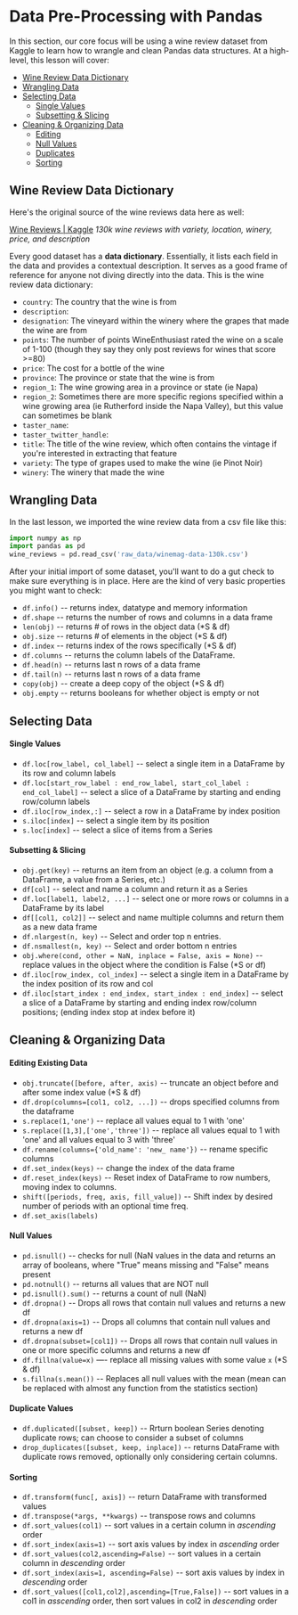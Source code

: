 <!---
{"next": "Topics/eda.md","title": "Data Pre-Processing with Pandas"}
-->

# Data Pre-Processing with Pandas

In this section, our core focus will be using a wine review dataset from Kaggle to learn how to wrangle and clean Pandas data structures. At a high-level, this lesson will cover:

* [Wine Review Data Dictionary](preprocessing.md#wine-review-data-dictionary)
* [Wrangling Data](preprocessing.md#wrangling-data)
* [Selecting Data](preprocessing.md#selecting-data)
	* [Single Values](preprocessing.md#single-values)
	* [Subsetting & Slicing](preprocessing.md#subsetting--slicing)
* [Cleaning & Organizing Data](preprocessing.md#cleaning--organizing-data)
	* [Editing](preprocessing.md#editing)
	* [Null Values](preprocessing.md#null-values)
	* [Duplicates](preprocessing.md#duplicates)
	* [Sorting](preprocessing.md#sorting)

## Wine Review Data Dictionary

Here's the original source of the wine reviews data here as well:

[Wine Reviews | Kaggle](https://www.kaggle.com/zynicide/wine-reviews/)
*130k wine reviews with variety, location, winery, price, and description* 

Every good dataset has a **data dictionary**. Essentially, it lists each field in the data and provides a contextual description. It serves as a good frame of reference for anyone not diving directly into the data. This is the wine review data dictionary:

* `country`: The country that the wine is from
* `description`:
* `designation`: The vineyard within the winery where the grapes that made the wine are from
* `points`: The number of points WineEnthusiast rated the wine on a scale of 1-100 (though they say they only post reviews for wines that score >=80)
* `price`: The cost for a bottle of the wine
* `province`: The province or state that the wine is from
* `region_1`: The wine growing area in a province or state (ie Napa)
* `region_2`: Sometimes there are more specific regions specified within a wine growing area (ie Rutherford inside the Napa Valley), but this value can sometimes be blank
* `taster_name`: 
* `taster_twitter_handle`: 
* `title`: The title of the wine review, which often contains the vintage if you're interested in extracting that feature
* `variety`: The type of grapes used to make the wine (ie Pinot Noir)
* `winery`: The winery that made the wine

## Wrangling Data

In the last lesson, we imported the wine review data from a csv file like this:

```python
import numpy as np
import pandas as pd
wine_reviews = pd.read_csv('raw_data/winemag-data-130k.csv')
```

After your initial import of some dataset, you'll want to do a gut check to make sure everything is in place. Here are the kind of very basic properties you might want to check:

* `df.info()` -- returns index, datatype and memory information
* `df.shape` -- returns the number of rows and columns in a data frame
* `len(obj)` -- returns # of rows in the object data (*S & df)
* `obj.size` -- returns # of elements in the object (*S & df)
* `df.index` -- returns index of the rows specifically (*S & df)
* `df.columns` -- returns the column labels of the DataFrame.
* `df.head(n)` -- returns last n rows of a data frame
* `df.tail(n)` -- returns last n rows of a data frame
* `copy(obj)` -- create a deep copy of the object (*S & df)
* `obj.empty` -- returns booleans for whether object is empty or not

## Selecting Data

#### Single Values

* `df.loc[row_label, col_label]` -- select a single item in a DataFrame by its row and column labels
* `df.loc[start_row_label : end_row_label, start_col_label : end_col_label]` -- select a slice of a DataFrame by starting and ending row/column labels
* `df.iloc[row_index,:]` -- select a row in a DataFrame by index position
* `s.iloc[index]` -- select a single item by its position
* `s.loc[index]` -- select a slice of items from a Series

#### Subsetting & Slicing

* `obj.get(key)` -- returns an item from an object (e.g. a column from a DataFrame, a value from a Series, etc.)
* `df[col]` -- select and name a column and return it as a Series
* `df.loc[label1, label2, ...]` -- select one or more rows or columns in a DataFrame by its label
* `df[[col1, col2]]` -- select and name multiple columns and return them as a new data frame
* `df.nlargest(n, key)` -- Select and order top n entries.
* `df.nsmallest(n, key)` -- Select and order bottom n entries
* `obj.where(cond, other = NaN, inplace = False, axis = None)` -- replace values in the object where the condition is False (*S or df)
* `df.iloc[row_index, col_index]` -- select a single item in a DataFrame by the index position of its row and col
* `df.iloc[start_index : end_index, start_index : end_index]` -- select a slice of a DataFrame by starting and ending index row/column positions; (ending index stop at index before it)

## Cleaning & Organizing Data

#### Editing Existing Data

* `obj.truncate([before, after, axis)` -- truncate an object before and after some index value (*S & df)
* `df.drop(columns=[col1, col2, ...])` -- drops specified columns from the dataframe
* `s.replace(1,'one')` -- replace all values equal to 1 with 'one'
* `s.replace([1,3],['one','three'])` -- replace all values equal to 1 with 'one' and all values equal to 3 with 'three'
* `df.rename(columns={'old_name': 'new_ name'})` -- rename specific columns
* `df.set_index(keys)` -- change the index of the data frame
* `df.reset_index(keys)` -- Reset index of DataFrame to row numbers, moving
index to columns.
* `shift([periods, freq, axis, fill_value])` -- Shift index by desired number of periods with an optional time freq.
* `df.set_axis(labels)`

#### Null Values

* `pd.isnull()` -- checks for null (NaN values in the data and returns an array of booleans, where "True" means missing and "False" means present
* `pd.notnull()` -- returns all values that are NOT null
* `pd.isnull().sum()` -- returns a count of null (NaN)
* `df.dropna()` -- Drops all rows that contain null values and returns a new df
* `df.dropna(axis=1)` -- Drops all columns that contain null values and returns a new df
* `df.dropna(subset=[col1])` -- Drops all rows that contain null values in one or more specific columns and returns a new df
* `df.fillna(value=x)` —- replace all missing values with some value `x` (*S & df)
* `s.fillna(s.mean())` -- Replaces all null values with the mean (mean can be replaced with almost any function from the statistics section)

#### Duplicate Values

* `df.duplicated([subset, keep])` -- Rrturn boolean Series denoting duplicate rows; can choose to consider a subset of columns
* `drop_duplicates([subset, keep, inplace])` -- returns DataFrame with duplicate rows removed, optionally only considering certain columns.

#### Sorting

* `df.transform(func[, axis])` -- return DataFrame with transformed values
* `df.transpose(*args, **kwargs)` -- transpose rows and columns
* `df.sort_values(col1)` -- sort values in a certain column in *ascending* order
* `df.sort_index(axis=1)` -- sort axis values by index in *ascending* order
* `df.sort_values(col2,ascending=False)` -- sort values in a certain column in *descending* order
* `df.sort_index(axis=1, ascending=False)` -- sort axis values by index in *descending* order
* `df.sort_values([col1,col2],ascending=[True,False])` -- sort values in a col1 in *asscending* order, then sort values in col2 in *descending* order

